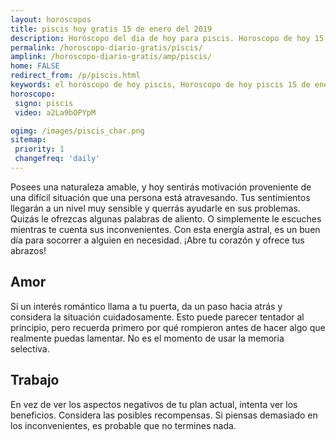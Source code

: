 ```yaml
---
layout: horoscopos
title: piscis hoy gratis 15 de enero del 2019 
description: Horóscopo del dia de hoy para piscis. Horoscopo de hoy 15 de enero del 2019. Las predicciones de amor, trabajo, vida personal gratis.
permalink: /horoscopo-diario-gratis/piscis/
amplink: /horoscopo-diario-gratis/amp/piscis/
home: FALSE
redirect_from: /p/piscis.html
keywords: el horóscopo de hoy piscis, Horoscopo de hoy piscis 15 de enero del 2019,horóscopo del día,horoscopo del dia de hoy,horoscopo de hoy,horoscopo de hoy piscis,piscis hoy,signos zodiacales,horóscopo de hoy,horoscopos de hoy,horoscopo piscis hoy,horoscopo de piscis de hoy,horóscopo de hoy piscis,horoscopos,piscis de hoy,los horoscopos de hoy,piscis de hoy,piscis 15 de enero del 2019,signos zodiacales 2019, el horoscopo de hoy
horoscopo:
 signo: piscis
 video: a2La9bOPYpM

ogimg: /images/piscis_char.png
sitemap:
 priority: 1
 changefreq: 'daily'
---
```



Posees una naturaleza amable, y hoy sentirás motivación proveniente de una difícil situación que una persona está atravesando. Tus sentimientos llegarán a un nivel muy sensible y querrás ayudarle en sus problemas. Quizás le ofrezcas algunas palabras de aliento. O simplemente le escuches mientras te cuenta sus inconvenientes. Con esta energía astral, es un buen día para socorrer a alguien en necesidad. ¡Abre tu corazón y ofrece tus abrazos!

## Amor

Si un interés romántico llama a tu puerta, da un paso hacia atrás y considera la situación cuidadosamente. Esto puede parecer tentador al principio, pero recuerda primero por qué rompieron antes de hacer algo que realmente puedas lamentar. No es el momento de usar la memoria selectiva.

## Trabajo

En vez de ver los aspectos negativos de tu plan actual, intenta ver los beneficios. Considera las posibles recompensas. Si piensas demasiado en los inconvenientes, es probable que no termines nada.